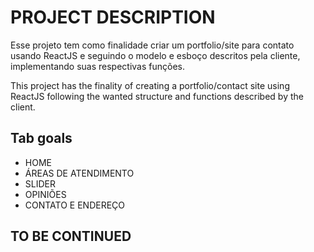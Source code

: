 # PROJECT DESCRIPTION

Esse projeto tem como finalidade criar um portfolio/site para contato usando ReactJS e seguindo o modelo e esboço descritos pela cliente, implementando suas respectivas funções.

This project has the finality of creating a portfolio/contact site using ReactJS following the wanted structure and functions described by the client.


## Tab goals

- HOME
- ÁREAS DE ATENDIMENTO
- SLIDER
- OPINIÕES
- CONTATO E ENDEREÇO

## TO BE CONTINUED
